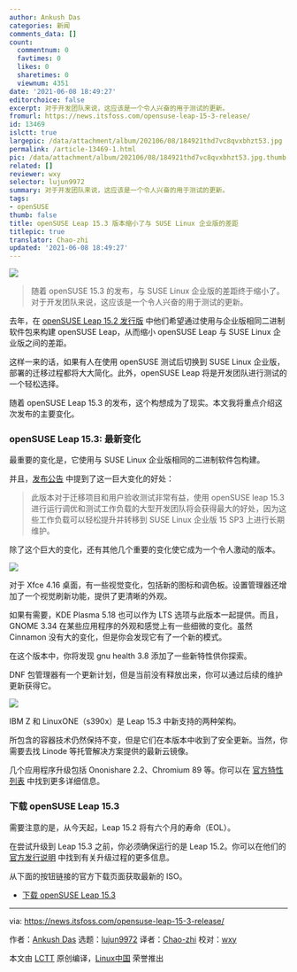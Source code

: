 ```yaml
---
author: Ankush Das
categories: 新闻
comments_data: []
count:
  commentnum: 0
  favtimes: 0
  likes: 0
  sharetimes: 0
  viewnum: 4351
date: '2021-06-08 18:49:27'
editorchoice: false
excerpt: 对于开发团队来说，这应该是一个令人兴奋的用于测试的更新。
fromurl: https://news.itsfoss.com/opensuse-leap-15-3-release/
id: 13469
islctt: true
largepic: /data/attachment/album/202106/08/184921thd7vc8qvxbhzt53.jpg
permalink: /article-13469-1.html
pic: /data/attachment/album/202106/08/184921thd7vc8qvxbhzt53.jpg.thumb.jpg
related: []
reviewer: wxy
selector: lujun9972
summary: 对于开发团队来说，这应该是一个令人兴奋的用于测试的更新。
tags:
- openSUSE
thumb: false
title: openSUSE Leap 15.3 版本缩小了与 SUSE Linux 企业版的差距
titlepic: true
translator: Chao-zhi
updated: '2021-06-08 18:49:27'
---
```


![](/data/attachment/album/202106/08/184921thd7vc8qvxbhzt53.jpg)



> 
> 随着 openSUSE 15.3 的发布，与 SUSE Linux 企业版的差距终于缩小了。对于开发团队来说，这应该是一个令人兴奋的用于测试的更新。
> 
> 
> 


去年，在 [openSUSE Leap 15.2 发行版](https://itsfoss.com/opensuse-leap-15-2-release/) 中他们希望通过使用与企业版相同二进制软件包来构建 openSUSE Leap，从而缩小 openSUSE Leap 与 SUSE Linux 企业版之间的差距。


这样一来的话，如果有人在使用 openSUSE 测试后切换到 SUSE Linux 企业版，部署的迁移过程都将大大简化。此外，openSUSE Leap 将是开发团队进行测试的一个轻松选择。


随着 openSUSE Leap 15.3 的发布，这个构想成为了现实。本文我将重点介绍这次发布的主要变化。


### openSUSE Leap 15.3: 最新变化


最重要的变化是，它使用与 SUSE Linux 企业版相同的二进制软件包构建。


并且，[发布公告](https://news.opensuse.org/2021/06/02/opensuse-leap-bridges-path-to-enterprise/) 中提到了这一巨大变化的好处：



> 
> 此版本对于迁移项目和用户验收测试非常有益，使用 openSUSE leap 15.3 进行运行调优和测试工作负载的大型开发团队将会获得最大的好处，因为这些工作负载可以轻松提升并转移到 SUSE Linux 企业版 15 SP3 上进行长期维护。
> 
> 
> 


除了这个巨大的变化，还有其他几个重要的变化使它成为一个令人激动的版本。


![](/data/attachment/album/202106/08/184929ajfq70yzj90aztj9.png)


对于 Xfce 4.16 桌面，有一些视觉变化，包括新的图标和调色板。设置管理器还增加了一个视觉刷新功能，提供了更清晰的外观。


如果有需要，KDE Plasma 5.18 也可以作为 LTS 选项与此版本一起提供。而且，GNOME 3.34 在某些应用程序的外观和感觉上有一些细微的变化。虽然 Cinnamon 没有大的变化，但是你会发现它有了一个新的模式。


在这个版本中，你将发现 gnu health 3.8 添加了一些新特性供你探索。


DNF 包管理器有一个更新计划，但是当前没有释放出来，你可以通过后续的维护更新获得它。


![](/data/attachment/album/202106/08/184931b9gsd2dkk5vh4v9g.png)


IBM Z 和 LinuxONE（s390x）是 Leap 15.3 中新支持的两种架构。


所包含的容器技术仍然保持不变，但是它们在本版本中收到了安全更新。当然，你需要去找 Linode 等托管解决方案提供的最新云镜像。


几个应用程序升级包括 Ononishare 2.2、Chromium 89 等。你可以在 [官方特性列表](https://en.opensuse.org/Features_15.3) 中找到更多详细信息。


### 下载 openSUSE Leap 15.3


需要注意的是，从今天起，Leap 15.2 将有六个月的寿命（EOL）。


在尝试升级到 Leap 15.3 之前，你必须确保运行的是 Leap 15.2。你可以在他们的 [官方发行说明](https://en.opensuse.org/Release_announcement_15.3) 中找到有关升级过程的更多信息。


从下面的按钮链接的官方下载页面获取最新的 ISO。


* [下载 openSUSE Leap 15.3](https://get.opensuse.org/leap/)




---


via: <https://news.itsfoss.com/opensuse-leap-15-3-release/>


作者：[Ankush Das](https://news.itsfoss.com/author/ankush/) 选题：[lujun9972](https://github.com/lujun9972) 译者：[Chao-zhi](https://github.com/Chao-zhi) 校对：[wxy](https://github.com/wxy)


本文由 [LCTT](https://github.com/LCTT/TranslateProject) 原创编译，[Linux中国](https://linux.cn/) 荣誉推出